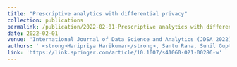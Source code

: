 ```yaml
---
title: "Prescriptive analytics with differential privacy"
collection: publications
permalink: /publication/2022-02-01-Prescriptive analytics with differential privacy
date: 2022-02-01
venue: 'International Journal of Data Science and Analytics (JDSA 2022)'
authors: ' <strong>Haripriya Harikumar</strong>, Santu Rana, Sunil Gupta, Thin Nguyen, Ramachandra Kaimal, Svetha Venkatesh, '
link: 'https://link.springer.com/article/10.1007/s41060-021-00286-w'
---
```

